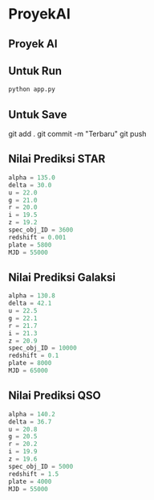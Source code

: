 # ProyekAI
## Proyek AI

## Untuk Run
```python
python app.py
```

## Untuk Save
git add . 
git commit -m "Terbaru" 
git push

## Nilai Prediksi STAR
```python
alpha = 135.0
delta = 30.0
u = 22.0
g = 21.0
r = 20.0
i = 19.5
z = 19.2
spec_obj_ID = 3600
redshift = 0.001
plate = 5800
MJD = 55000
```
## Nilai Prediksi Galaksi
```python
alpha = 130.8
delta = 42.1
u = 22.5
g = 22.1
r = 21.7
i = 21.3
z = 20.9
spec_obj_ID = 10000
redshift = 0.1
plate = 8000
MJD = 65000
```
## Nilai Prediksi QSO
```python
alpha = 140.2
delta = 36.7
u = 20.8
g = 20.5
r = 20.2
i = 19.9
z = 19.6
spec_obj_ID = 5000
redshift = 1.5
plate = 4000
MJD = 55000
```